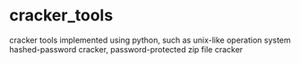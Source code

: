 # cracker_tools
cracker tools implemented using python, such as unix-like operation system hashed-password cracker, password-protected zip file cracker
